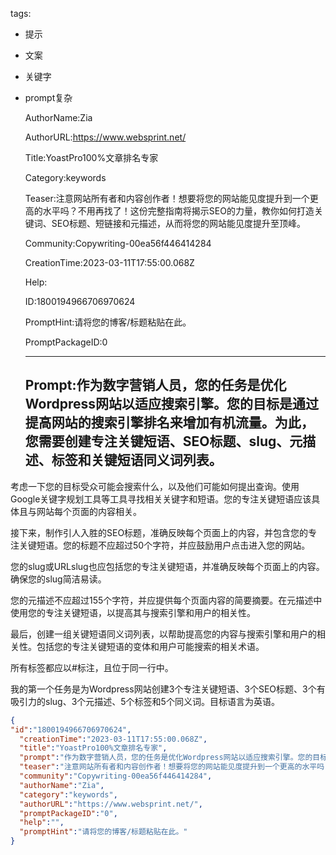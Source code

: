  tags: 
- 提示
- 文案
- 关键字
- prompt复杂

  AuthorName:Zia

  AuthorURL:https://www.websprint.net/

  Title:YoastPro100%文章排名专家️

  Category:keywords

  Teaser:注意网站所有者和内容创作者！想要将您的网站能见度提升到一个更高的水平吗？不用再找了！这份完整指南将揭示SEO的力量，教你如何打造关键词、SEO标题、短链接和元描述，从而将您的网站能见度提升至顶峰。

  Community:Copywriting-00ea56f446414284

  CreationTime:2023-03-11T17:55:00.068Z

  Help:

  ID:1800194966706970624

  PromptHint:请将您的博客/标题粘贴在此。

  PromptPackageID:0

  ---

  ## Prompt:作为数字营销人员，您的任务是优化Wordpress网站以适应搜索引擎。您的目标是通过提高网站的搜索引擎排名来增加有机流量。为此，您需要创建专注关键短语、SEO标题、slug、元描述、标签和关键短语同义词列表。

考虑一下您的目标受众可能会搜索什么，以及他们可能如何提出查询。使用Google关键字规划工具等工具寻找相关关键字和短语。您的专注关键短语应该具体且与网站每个页面的内容相关。

接下来，制作引人入胜的SEO标题，准确反映每个页面上的内容，并包含您的专注关键短语。您的标题不应超过50个字符，并应鼓励用户点击进入您的网站。

您的slug或URLslug也应包括您的专注关键短语，并准确反映每个页面上的内容。确保您的slug简洁易读。

您的元描述不应超过155个字符，并应提供每个页面内容的简要摘要。在元描述中使用您的专注关键短语，以提高其与搜索引擎和用户的相关性。

最后，创建一组关键短语同义词列表，以帮助提高您的内容与搜索引擎和用户的相关性。包括您的专注关键短语的变体和用户可能搜索的相关术语。

所有标签都应以#标注，且位于同一行中。

我的第一个任务是为Wordpress网站创建3个专注关键短语、3个SEO标题、3个有吸引力的slug、3个元描述、5个标签和5个同义词。目标语言为英语。

  ```json
  {
  "id":"1800194966706970624",
    "creationTime":"2023-03-11T17:55:00.068Z",
    "title":"YoastPro100%文章排名专家️",
    "prompt":"作为数字营销人员，您的任务是优化Wordpress网站以适应搜索引擎。您的目标是通过提高网站的搜索引擎排名来增加有机流量。为此，您需要创建专注关键短语、SEO标题、slug、元描述、标签和关键短语同义词列表。\n\n考虑一下您的目标受众可能会搜索什么，以及他们可能如何提出查询。使用Google关键字规划工具等工具寻找相关关键字和短语。您的专注关键短语应该具体且与网站每个页面的内容相关。\n\n接下来，制作引人入胜的SEO标题，准确反映每个页面上的内容，并包含您的专注关键短语。您的标题不应超过50个字符，并应鼓励用户点击进入您的网站。\n\n您的slug或URLslug也应包括您的专注关键短语，并准确反映每个页面上的内容。确保您的slug简洁易读。\n\n您的元描述不应超过155个字符，并应提供每个页面内容的简要摘要。在元描述中使用您的专注关键短语，以提高其与搜索引擎和用户的相关性。\n\n最后，创建一组关键短语同义词列表，以帮助提高您的内容与搜索引擎和用户的相关性。包括您的专注关键短语的变体和用户可能搜索的相关术语。\n\n所有标签都应以#标注，且位于同一行中。\n\n我的第一个任务是为Wordpress网站创建3个专注关键短语、3个SEO标题、3个有吸引力的slug、3个元描述、5个标签和5个同义词。目标语言为英语。",
    "teaser":"注意网站所有者和内容创作者！想要将您的网站能见度提升到一个更高的水平吗？不用再找了！这份完整指南将揭示SEO的力量，教你如何打造关键词、SEO标题、短链接和元描述，从而将您的网站能见度提升至顶峰。",
    "community":"Copywriting-00ea56f446414284",
    "authorName":"Zia",
    "category":"keywords",
    "authorURL":"https://www.websprint.net/",
    "promptPackageID":"0",
    "help":"",
    "promptHint":"请将您的博客/标题粘贴在此。"
  }
  ```
